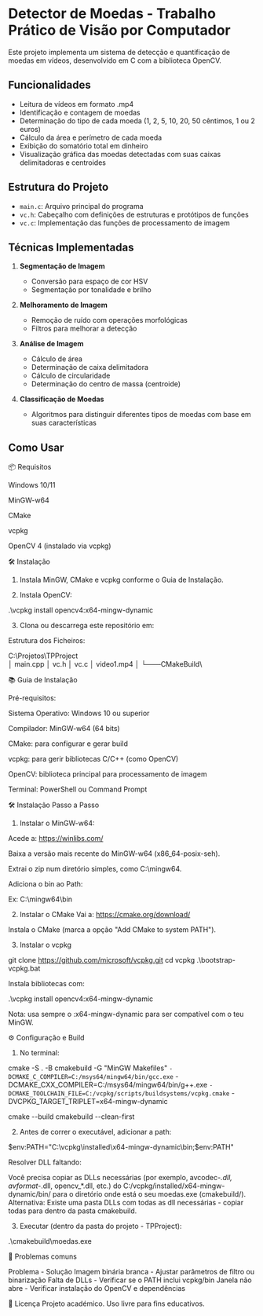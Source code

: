 # Detector de Moedas - Trabalho Prático de Visão por Computador

Este projeto implementa um sistema de detecção e quantificação de moedas em vídeos, desenvolvido em C com a biblioteca OpenCV.

## Funcionalidades

- Leitura de vídeos em formato .mp4
- Identificação e contagem de moedas
- Determinação do tipo de cada moeda (1, 2, 5, 10, 20, 50 cêntimos, 1 ou 2 euros)
- Cálculo da área e perímetro de cada moeda
- Exibição do somatório total em dinheiro
- Visualização gráfica das moedas detectadas com suas caixas delimitadoras e centroides

## Estrutura do Projeto

- `main.c`: Arquivo principal do programa
- `vc.h`: Cabeçalho com definições de estruturas e protótipos de funções
- `vc.c`: Implementação das funções de processamento de imagem

## Técnicas Implementadas

1. **Segmentação de Imagem**
   - Conversão para espaço de cor HSV
   - Segmentação por tonalidade e brilho

2. **Melhoramento de Imagem**
   - Remoção de ruído com operações morfológicas
   - Filtros para melhorar a detecção

3. **Análise de Imagem**
   - Cálculo de área
   - Determinação de caixa delimitadora
   - Cálculo de circularidade
   - Determinação do centro de massa (centroide)

4. **Classificação de Moedas**
   - Algoritmos para distinguir diferentes tipos de moedas com base em suas características



## Como Usar


📦 Requisitos


Windows 10/11

MinGW-w64

CMake

vcpkg

OpenCV 4 (instalado via vcpkg)



🛠 Instalação

1. Instala MinGW, CMake e vcpkg conforme o Guia de Instalação.

2. Instala OpenCV:

.\vcpkg install opencv4:x64-mingw-dynamic

3. Clona ou descarrega este repositório em:

Estrutura dos Ficheiros:

C:\Projetos\TPProject\
│   main.cpp
│   vc.h
│   vc.c
│   video1.mp4
│
└───CMakeBuild\


   📚 Guia de Instalação

Pré-requisitos:

Sistema Operativo: Windows 10 ou superior

Compilador: MinGW-w64 (64 bits)

CMake: para configurar e gerar build

vcpkg: para gerir bibliotecas C/C++ (como OpenCV)

OpenCV: biblioteca principal para processamento de imagem

Terminal: PowerShell ou Command Prompt



🛠 Instalação Passo a Passo

1. Instalar o MinGW-w64:
   
Acede a: https://winlibs.com/

Baixa a versão mais recente do MinGW-w64 (x86_64-posix-seh).

Extrai o zip num diretório simples, como C:\mingw64.

Adiciona o bin ao Path:

Ex: C:\mingw64\bin

2. Instalar o CMake
Vai a: https://cmake.org/download/

Instala o CMake (marca a opção "Add CMake to system PATH").

3. Instalar o vcpkg

git clone https://github.com/microsoft/vcpkg.git
cd vcpkg
.\bootstrap-vcpkg.bat


Instala bibliotecas com:

.\vcpkg install opencv4:x64-mingw-dynamic

Nota: usa sempre o :x64-mingw-dynamic para ser compatível com o teu MinGW.




⚙️ Configuração e Build

1. No terminal:

cmake -S . -B cmakebuild -G "MinGW Makefiles" `
  -DCMAKE_C_COMPILER=C:/msys64/mingw64/bin/gcc.exe `
  -DCMAKE_CXX_COMPILER=C:/msys64/mingw64/bin/g++.exe `
  -DCMAKE_TOOLCHAIN_FILE=C:/vcpkg/scripts/buildsystems/vcpkg.cmake `
  -DVCPKG_TARGET_TRIPLET=x64-mingw-dynamic

cmake --build cmakebuild --clean-first


2. Antes de correr o executável, adicionar a path:

$env:PATH="C:\vcpkg\installed\x64-mingw-dynamic\bin;$env:PATH"

Resolver DLL faltando:

Você precisa copiar as DLLs necessárias (por exemplo, avcodec-*.dll, avformat-*.dll, opencv_*.dll, etc.) do C:/vcpkg/installed/x64-mingw-dynamic/bin/ para o diretório onde está o seu moedas.exe (cmakebuild/).
Alternativa: Existe uma pasta DLLs com todas as dll necessárias - copiar todas para dentro da pasta cmakebuild.


3. Executar (dentro da pasta do projeto - TPProject):

.\cmakebuild\moedas.exe


🐞 Problemas comuns

Problema	- Solução
Imagem binária branca	- Ajustar parâmetros de filtro ou binarização
Falta de DLLs	- Verificar se o PATH inclui vcpkg/bin
Janela não abre	- Verificar instalação do OpenCV e dependências


📄 Licença
Projeto académico. Uso livre para fins educativos.
